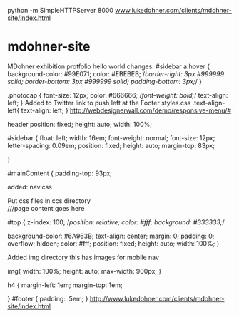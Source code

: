 python -m SimpleHTTPServer 8000
www.lukedohner.com/clients/mdohner-site/index.html
# mdohner-site
MDohner exhibition protfolio
hello world
changes:
#sidebar a:hover {
	background-color: #99E071;
	color: #EBEBEB;
	/*border-right: 3px #999999 solid;
	border-bottom: 3px #999999 solid;
	padding-bottom: 3px;*/
}

.photocap {
	font-size: 12px;
	color: #666666;
	/*font-weight: bold;*/
	text-align:  left;
}
Added to Twitter link to push left at the Footer 
styles.css
.text-align-left{
	text-align: left;
}
http://webdesignerwall.com/demo/responsive-menu/#

header
position: fixed;
height: auto;
 width: 100%;


#sidebar {
float: left;
width: 16em;
font-weight: normal;
font-size: 12px;
letter-spacing: 0.09em;
position: fixed;
height: auto;
margin-top: 83px;

}

#mainContent {
padding-top: 93px;

added:
nav.css
<link href="css/nav.css" rel="stylesheet" type="text/css" />
Put css files in ccs directory

<div id="outer-wrap">
<div id="inner-wrap">
///page content goes here
</div>
<!--/#inner-wrap-->
</div>
<!--/#outer-wrap-->

#top {
  z-index: 100;
  /*position: relative;
  color: #fff;
  background: #333333;*/

  background-color: #6A963B;
  text-align: center;
  margin: 0;
  padding: 0;
  overflow: hidden;
  color: #fff;
  position: fixed;
  height: auto;
  width: 100%;
}
<script src="js/main.js"></script>

Added img directory this has images for mobile nav

<html class="no-js">
<script src="js/main.js"></script> 

img{
  width: 100%;
    height: auto;
    max-width: 900px;
}

h4 {
    margin-left: 1em;
    margin-top: 1em;

}
#footer  {
padding: .5em;
}
http://www.lukedohner.com/clients/mdohner-site/index.html
